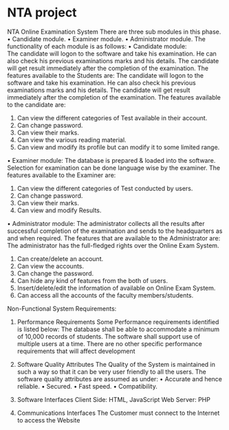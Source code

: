# NTA project
NTA Online Examination System
There are three sub modules in this phase.
•	Candidate module.
•	Examiner module.
•	Administrator module.
The functionality of each module is as follows:
•	Candidate  module:  
The candidate will logon to the software and take his examination. He can also check his previous examinations marks and his details. The candidate will get result immediately after the completion of the examination.
The features available to the Students are:
The candidate will logon to the software and   take his   examination.   He can also   check his previous examinations marks and his details. The candidate will get result immediately after the completion of the examination.
The features available to the candidate are:
1.	Can view the different categories of Test available in their account.
2.	Can change password.
3.	Can view their marks.
4.	Can view the various reading material.
5.	Can  view  and  modify  its  profile  but  can  modify  it  to  some limited range.

•	Examiner  module: 
The database is prepared & loaded into the software.  Selection for examination can be done language wise by the examiner. 
The features available to the Examiner are:
1.	Can view the different categories of Test conducted by users.
2.	Can change password.
3.	Can view their marks.
4.	Can view and modify Results.

•	Administrator  module: 
The administrator collects all the results after successful completion of the examination and sends to the headquarters as and when required.
The features that are available to the Administrator are:
The administrator has the full-fledged rights over the Online Exam System.
1.	Can create/delete an account.
2.	Can view the accounts.
3.	Can change the password.
4.	Can hide any kind of features from the both of users.
5.	Insert/delete/edit the information of available on Online Exam System.
6.	Can access all the accounts of the faculty members/students.

Non-Functional System Requirements:
1.	Performance Requirements
Some Performance requirements identified is listed below: 
The database shall be able to accommodate a minimum of 
10,000 records of students. 
The software shall support use of multiple users at a time. 
There are no other specific performance requirements that will affect development
2.	Software Quality Attributes
The Quality of the System is maintained in such a way so that it can be very user friendly to all the users.
The software quality attributes are assumed as under:
•	Accurate and hence reliable.
•	Secured.
•	Fast speed.
•	Compatibility.

3.	Software Interfaces
Client Side: HTML, JavaScript
Web Server: PHP

4.	Communications Interfaces
The Customer must connect to the Internet to access the Website
